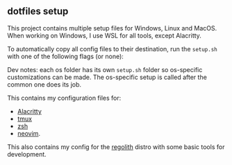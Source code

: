 ## dotfiles setup

This project contains multiple setup files for Windows, Linux and MacOS. When working on Windows, I use WSL for all tools, except Alacritty.

To automatically copy all config files to their destination, run the `setup.sh` with one of the following flags (or none):

Dev notes: each os folder has its own `setup.sh` folder so os-specific customizations can be made. The os-specific setup is called after the common one does its job.

This contains my configuration files for:

- [Alacritty](https://github.com/alacritty/alacritty)
- [tmux](https://github.com/tmux/tmux)
- [zsh](https://ohmyz.sh/)
- [neovim](https://neovim.io/).

This also contains my config for the [regolith](https://regolith-linux.org/) distro with some basic tools for development.
